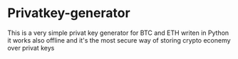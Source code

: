 # Privatkey-generator
This is a very simple privat key generator for BTC and ETH writen in Python it works also offline and it's the most secure way of storing crypto econemy over privat keys
